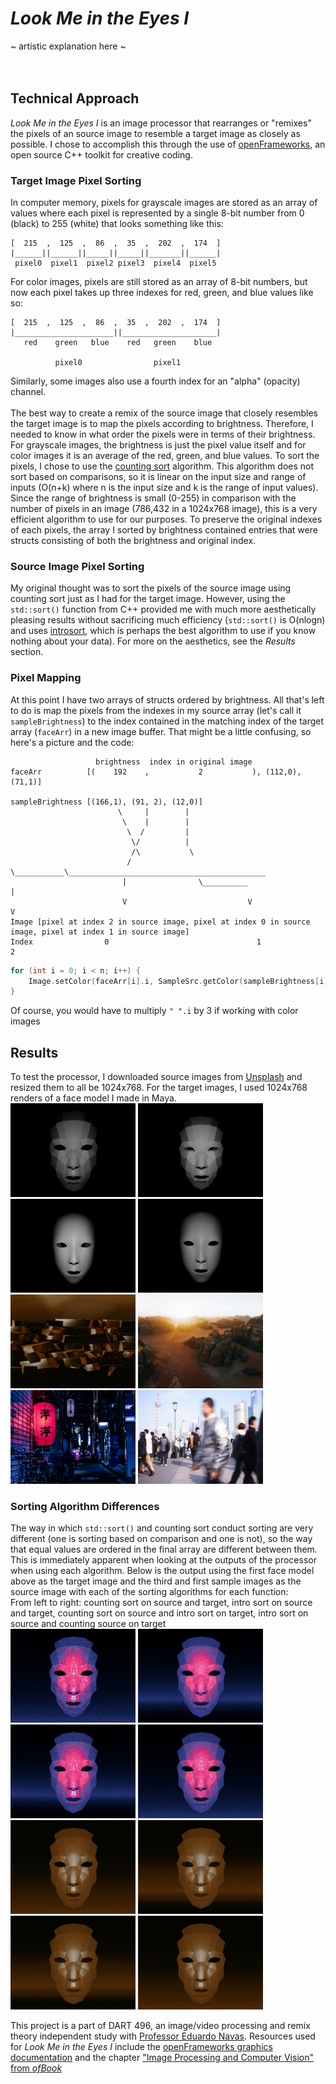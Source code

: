 # _Look Me in the Eyes I_
~ artistic explanation here ~
<br><br><br>
## Technical Approach
_Look Me in the Eyes I_ is an image processor that rearranges or "remixes" the pixels of an source image to resemble a target image as closely as possible. I chose to accomplish this through the use of [openFrameworks](https://openframeworks.cc), an open source C++ toolkit for creative coding.
### Target Image Pixel Sorting
In computer memory, pixels for grayscale images are stored as an array of values where each pixel is represented by a single 8-bit number from 0 (black) to 255 (white) that looks something like this:
```
[  215  ,  125  ,  86  ,  35  ,  202  ,  174  ]
|______||______||_____||_____||_______||______|
 pixel0  pixel1  pixel2 pixel3  pixel4  pixel5

```
For color images, pixels are still stored as an array of 8-bit numbers, but now each pixel takes up three indexes for red, green, and blue values like so:
```
[  215  ,  125  ,  86  ,  35  ,  202  ,  174  ]
|______________________||_____________________|
   red    green   blue    red   green    blue

          pixel0                pixel1
```
Similarly, some images also use a fourth index for an "alpha" (opacity) channel. <br><br>
The best way to create a remix of the source image that closely resembles the target image is to map the pixels according to brightness. Therefore, I needed to know in what order the pixels were in terms of their brightness. For grayscale images, the brightness is just the pixel value itself and for color images it is an average of the red, green, and blue values. To sort the pixels, I chose to use the [counting sort](https://www.geeksforgeeks.org/counting-sort/) algorithm. This algorithm does not sort based on comparisons, so it is linear on the input size and range of inputs (O(n+k) where n is the input size and k is the range of input values). Since the range of brightness is small (0-255) in comparison with the number of pixels in an image (786,432 in a 1024x768 image), this is a very efficient algorithm to use for our purposes. To preserve the original indexes of each pixels, the array I sorted by brightness contained entries that were structs consisting of both the brightness and original index.

### Source Image Pixel Sorting
My original thought was to sort the pixels of the source image using counting sort just as I had for the target image. However, using the `std::sort()` function from C++ provided me with much more aesthetically pleasing results without sacrificing much efficiency (`std::sort()` is O(nlogn) and uses [introsort](https://www.geeksforgeeks.org/internal-details-of-stdsort-in-c/), which is perhaps the best algorithm to use if you know nothing about your data). For more on the aesthetics, see the *Results* section.

### Pixel Mapping
At this point I have two arrays of structs ordered by brightness. All that's left to do is map the pixels from the indexes in my source array (let's call it `sampleBrightness`) to the index contained in the matching index of the target array (`faceArr`) in a new image buffer. That might be a little confusing, so here's a picture and the code:
```
                   brightness  index in original image
faceArr          [(    192    ,           2           ), (112,0), (71,1)]

sampleBrightness [(166,1), (91, 2), (12,0)]
                        \     |        |
                         \    |        |
                          \  /         | 
                           \/          |
                           /\           \
                          /  \___________\____________________________________________
                         |                \__________                                 |
                         V                           V                                V
Image [pixel at index 2 in source image, pixel at index 0 in source image, pixel at index 1 in source image]
Index                0                                 1                                 2
```
```C++
for (int i = 0; i < n; i++) {
    Image.setColor(faceArr[i].i, SampleSrc.getColor(sampleBrightness[i].i));
}
```
Of course, you would have to multiply `" ".i` by 3 if working with color images

## Results
To test the processor, I downloaded source images from [Unsplash](https://unsplash.com) and resized them to all be 1024x768. For the target images, I used 1024x768 renders of a face model I made in Maya. <br>
<img src="images/face.jpg" alt="drawing" width="200"/> <img src="images/face2.jpg" alt="drawing" width="200"/> <img src="images/face3.jpg" alt="drawing" width="200"/> <img src="images/face4.jpg" alt="drawing" width="200"/>
<img src="images/sample.jpg" alt="drawing" width="200"/> <img src="images/sample2.jpg" alt="drawing" width="200"/> <img src="images/sample3.jpg" alt="drawing" width="200"/> <img src="images/sample4.jpg" alt="drawing" width="200"/>

### Sorting Algorithm Differences
The way in which `std::sort()` and counting sort conduct sorting are very different (one is sorting based on comparison and one is not), so the way that equal values are ordered in the final array are different between them. This is immediately apparent when looking at the outputs of the processor when using each algorithm. Below is the output using the first face model above as the target image and the third and first sample images as the source image with each of the sorting algorithms for each function: <br>
From left to right: counting sort on source and target, intro sort on source and target, counting sort on source and intro sort on target, intro sort on source and counting source on target <br>
<img src="results/countcount3.png" alt="drawing" width="200"/> <img src="results/introboth3.png" alt="drawing" width="200"/> <img src="results/countintro3.png" alt="drawing" width="200"/> <img src="results/introcount3.png" alt="drawing" width="200"/> <br>
<img src="results/countcount1.png" alt="drawing" width="200"/> <img src="results/introboth1.png" alt="drawing" width="200"/> <img src="results/countintro1.png" alt="drawing" width="200"/> <img src="results/introcount1.png" alt="drawing" width="200"/>

This project is a part of DART 496, an image/video processing and remix theory independent study with [Professor Eduardo Navas](http://navasse.net/docs/index.php). Resources used for _Look Me in the Eyes I_ include the [openFrameworks graphics documentation](https://openframeworks.cc/documentation/graphics/) and the chapter ["Image Processing and Computer Vision" from _ofBook_](https://openframeworks.cc/ofBook/chapters/image_processing_computer_vision.html)
